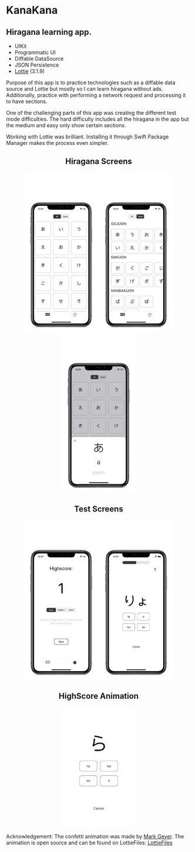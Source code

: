 # KanaKana

## Hiragana learning app.

* UIKit 
* Programmatic UI
* Diffable DataSource 
* JSON Persistence
* [Lottie](https://github.com/airbnb/lottie-ios) (3.1.9) 

Purpose of this app is to practice technologies such as a diffable data source and Lottie but mostly so I can learn hiragana without ads. Additionally, practice with performing a network request and processing it to have sections.

One of the challenging parts of this app was creating the different test mode difficulties. The hard difficulty includes all the hiragana in the app but the medium and easy only show certain sections.   

Working with Lottie was brilliant. Installing it through Swift Package Manager makes the process even simpler.

<h2 align= "center"> Hiragana Screens </h2>
<p align= "center">
<img src= "screenshots/screenshot1.png" width = "200">
<img src= "screenshots/screenshot2.png" width = "200">
<img src= "screenshots/screenshot3.png" width = "200">

</p>

<h2 align= "center"> Test Screens </h2> 
<p align= "center">
<img src= "screenshots/screenshot4.png" width = "200">
<img src= "screenshots/screenshot5.png" width = "200">
</p>

<h2 align= "center"> HighScore Animation </h2> 
<p align= "center">
<img src= "screenshots/confetti.gif" alt="Confetti animation" width = "200">
</p>


Acknowledgement: 
The confetti animation was made by [Mark Geyer](https://lottiefiles.com/user/84374).
The animation is open source and can be found on LottieFiles: [LottieFiles](https://lottiefiles.com/7893-confetti-cannons)
